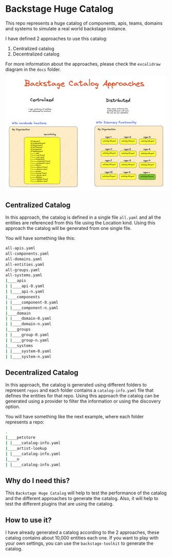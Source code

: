 # Backstage Huge Catalog

This repo represents a huge catalog of components, apis, teams, domains and systems to simulate a real world backstage instance.

I have defined 2 approaches to use this catalog:

1. Centralized catalog
2. Decentralized catalog

For more information about the approaches, please check the `excalidraw` diagram in the `docs` folder.

![Backstage approaches](./docs/backstage-approaches.png)

## Centralized Catalog

In this approach, the catalog is defined in a single file `all.yaml` and all the entities are referenced from this file using the Location kind. Using this approach the catalog will be generated from one single file.

You will have something like this:

```sh
all-apis.yaml
all-components.yaml
all-domains.yaml
all-entities.yaml
all-groups.yaml
all-systems.yaml
|____apis
| |____api-0.yaml
| |____api-n.yaml
|____components
| |____component-0.yaml
| |____component-n.yaml
|____domain
| |____domain-0.yaml
| |____domain-n.yaml
|____groups
| |____group-0.yaml
| |____group-n.yaml
|____systems
| |____system-0.yaml
| |____system-n.yaml
```

## Decentralized Catalog

In this approach, the catalog is generated using different folders to represent `repos` and each folder contains a `catalog-info.yaml` file that defines the entities for that repo. Using this approach the catalog can be generated using a provider to filter the information or using the discovery option.

You will have something like the next example, where each folder represents a repo:

```sh
.
|____petstore
| |____catalog-info.yaml
|____artist-lookup
| |____catalog-info.yaml
|____n
| |____catalog-info.yaml
```

## Why do I need this?

This `Backstage Huge Catalog` will help to test the performance of the catalog and the different approaches to generate the catalog. Also, it will help to test the different plugins that are using the catalog.

## How to use it?

I have already generated a catalog according to the 2 approaches, these catalog contains about 10,000 entities each one. If you want to play with your own settings, you can use the `backstage-toolkit` to generate the catalog.
